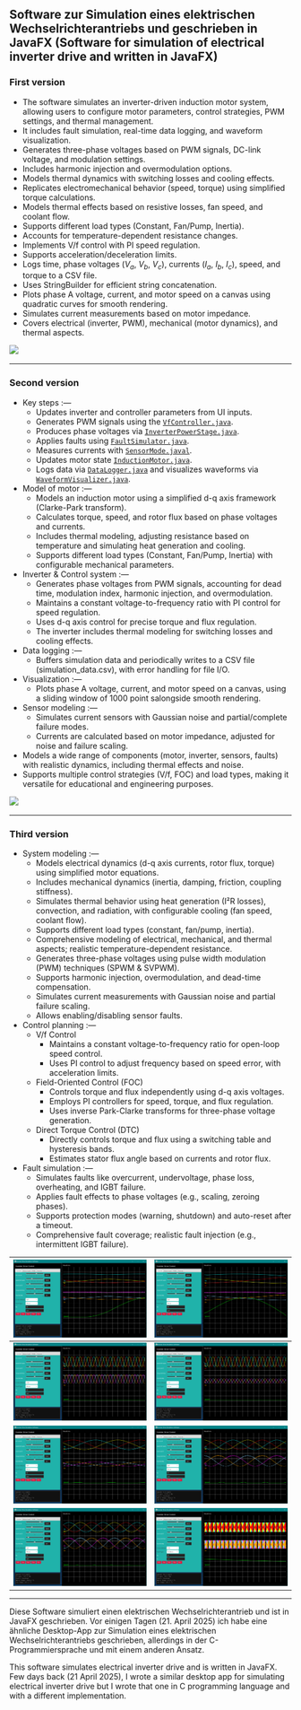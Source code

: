 ## Software zur Simulation eines elektrischen Wechselrichterantriebs und geschrieben in JavaFX (Software for simulation of electrical inverter drive and written in JavaFX)

### First version
* The software simulates an inverter-driven induction motor system, allowing users to configure motor parameters, control strategies, PWM settings, and thermal management.
* It includes fault simulation, real-time data logging, and waveform visualization.
* Generates three-phase voltages based on PWM signals, DC-link voltage, and modulation settings.
* Includes harmonic injection and overmodulation options.
* Models thermal dynamics with switching losses and cooling effects.
* Replicates electromechanical behavior (speed, torque) using simplified torque calculations.
* Models thermal effects based on resistive losses, fan speed, and coolant flow.
* Supports different load types (Constant, Fan/Pump, Inertia).
* Accounts for temperature-dependent resistance changes.
* Implements V/f control with PI speed regulation.
* Supports acceleration/deceleration limits.
* Logs time, phase voltages ($V_a$, $V_b$, $V_c$), currents ($I_a$, $I_b$, $I_c$), speed, and torque to a CSV file.
* Uses StringBuilder for efficient string concatenation.
* Plots phase A voltage, current, and motor speed on a canvas using quadratic curves for smooth rendering.
* Simulates current measurements based on motor impedance.
* Covers electrical (inverter, PWM), mechanical (motor dynamics), and thermal aspects.

![](https://github.com/KMORaza/Inverter-Drive_Simulation_Software/blob/main/Version%201/src/screenshot.png?raw=true)

---

### Second version
* Key steps :—
  * Updates inverter and controller parameters from UI inputs.
  * Generates PWM signals using the [`VfController.java`](https://github.com/KMORaza/Inverter-Drive_Simulation_Software/blob/main/Version%202/src/main/java/inverter_drive/simulation/software/VfController.java).
  * Produces phase voltages via [`InverterPowerStage.java`](https://github.com/KMORaza/Inverter-Drive_Simulation_Software/blob/main/Version%202/src/main/java/inverter_drive/simulation/software/InverterPowerStage.java).
  * Applies faults using [`FaultSimulator.java`](https://github.com/KMORaza/Inverter-Drive_Simulation_Software/blob/main/Version%202/src/main/java/inverter_drive/simulation/software/FaultSimulator.java).
  * Measures currents with [`SensorMode.javal`](https://github.com/KMORaza/Inverter-Drive_Simulation_Software/blob/main/Version%202/src/main/java/inverter_drive/simulation/software/SensorModel.java).
  * Updates motor state [`InductionMotor.java`](https://github.com/KMORaza/Inverter-Drive_Simulation_Software/blob/main/Version%202/src/main/java/inverter_drive/simulation/software/InductionMotor.java).
  * Logs data via [`DataLogger.java`](https://github.com/KMORaza/Inverter-Drive_Simulation_Software/blob/main/Version%202/src/main/java/inverter_drive/simulation/software/DataLogger.java) and visualizes waveforms via [`WaveformVisualizer.java`](https://github.com/KMORaza/Inverter-Drive_Simulation_Software/blob/main/Version%202/src/main/java/inverter_drive/simulation/software/WaveformVisualizer.java).
* Model of motor :—
  * Models an induction motor using a simplified d-q axis framework (Clarke-Park transform).
  * Calculates torque, speed, and rotor flux based on phase voltages and currents.
  * Includes thermal modeling, adjusting resistance based on temperature and simulating heat generation and cooling.
  * Supports different load types (Constant, Fan/Pump, Inertia) with configurable mechanical parameters.
* Inverter & Control system :—
  * Generates phase voltages from PWM signals, accounting for dead time, modulation index, harmonic injection, and overmodulation.
  * Maintains a constant voltage-to-frequency ratio with PI control for speed regulation.
  * Uses d-q axis control for precise torque and flux regulation.
  * The inverter includes thermal modeling for switching losses and cooling effects.
* Data logging :—
  * Buffers simulation data and periodically writes to a CSV file (simulation_data.csv), with error handling for file I/O.
* Visualization :—
  * Plots phase A voltage, current, and motor speed on a canvas, using a sliding window of 1000 point salongside smooth rendering.
* Sensor modeling :—
  * Simulates current sensors with Gaussian noise and partial/complete failure modes.
  * Currents are calculated based on motor impedance, adjusted for noise and failure scaling.
* Models a wide range of components (motor, inverter, sensors, faults) with realistic dynamics, including thermal effects and noise.
* Supports multiple control strategies (V/f, FOC) and load types, making it versatile for educational and engineering purposes.

![](https://github.com/KMORaza/Inverter-Drive_Simulation_Software/blob/main/Version%202/src/screenshot.png?raw=true)

---

### Third version
* System modeling :—
  * Models electrical dynamics (d-q axis currents, rotor flux, torque) using simplified motor equations.
  * Includes mechanical dynamics (inertia, damping, friction, coupling stiffness).
  * Simulates thermal behavior using heat generation (I²R losses), convection, and radiation, with configurable cooling (fan speed, coolant flow).
  * Supports different load types (constant, fan/pump, inertia).
  * Comprehensive modeling of electrical, mechanical, and thermal aspects; realistic temperature-dependent resistance.
  * Generates three-phase voltages using pulse width modulation (PWM) techniques (SPWM & SVPWM).
  * Supports harmonic injection, overmodulation, and dead-time compensation.
  * Simulates current measurements with Gaussian noise and partial failure scaling.
  * Allows enabling/disabling sensor faults.
* Control planning :—
  * V/f Control
    * Maintains a constant voltage-to-frequency ratio for open-loop speed control.
    * Uses PI control to adjust frequency based on speed error, with acceleration limits.
  * Field-Oriented Control (FOC)
    * Controls torque and flux independently using d-q axis voltages.
    * Employs PI controllers for speed, torque, and flux regulation.
    * Uses inverse Park-Clarke transforms for three-phase voltage generation.
  * Direct Torque Control (DTC)
    * Directly controls torque and flux using a switching table and hysteresis bands.
    * Estimates stator flux angle based on currents and rotor flux.
* Fault simulation :—
  * Simulates faults like overcurrent, undervoltage, phase loss, overheating, and IGBT failure.
  * Applies fault effects to phase voltages (e.g., scaling, zeroing phases).
  * Supports protection modes (warning, shutdown) and auto-reset after a timeout.
  * Comprehensive fault coverage; realistic fault injection (e.g., intermittent IGBT failure).

| ![](https://github.com/KMORaza/Inverter-Drive_Simulation_Software/blob/main/Version%203/001.png) | ![](https://github.com/KMORaza/Inverter-Drive_Simulation_Software/blob/main/Version%203/002.png) |
|--------------------------------------------------------------------------------------------------|--------------------------------------------------------------------------------------------------|
| ![](https://github.com/KMORaza/Inverter-Drive_Simulation_Software/blob/main/Version%203/003.png) | ![](https://github.com/KMORaza/Inverter-Drive_Simulation_Software/blob/main/Version%203/004.png) |
| ![](https://github.com/KMORaza/Inverter-Drive_Simulation_Software/blob/main/Version%203/005.png) | ![](https://github.com/KMORaza/Inverter-Drive_Simulation_Software/blob/main/Version%203/006.png) |
| ![](https://github.com/KMORaza/Inverter-Drive_Simulation_Software/blob/main/Version%203/007.png) | ![](https://github.com/KMORaza/Inverter-Drive_Simulation_Software/blob/main/Version%203/008.png) |

---

Diese Software simuliert einen elektrischen Wechselrichterantrieb und ist in JavaFX geschrieben.
Vor einigen Tagen (21. April 2025) ich habe eine ähnliche Desktop-App zur Simulation eines elektrischen Wechselrichterantriebs geschrieben, allerdings in der C-Programmiersprache und mit einem anderen Ansatz.

This software simulates electrical inverter drive and is written in JavaFX. 
Few days back (21 April 2025), I wrote a similar desktop app for simulating electrical inverter drive but I wrote that one in C programming language and with a different implementation.
